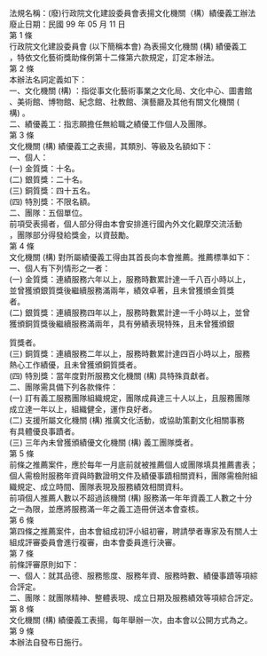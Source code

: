 法規名稱：(廢)行政院文化建設委員會表揚文化機關（構）績優義工辦法  
廢止日期：民國 99 年 05 月 11 日  
第 1 條  
行政院文化建設委員會 (以下簡稱本會) 為表揚文化機關 (構) 績優義工  
，特依文化藝術獎助條例第十二條第六款規定，訂定本辦法。  
第 2 條  
本辦法名詞定義如下：  
一、文化機關 (構) ：指從事文化藝術事業之文化局、文化中心、圖書館  
、美術館、博物館、紀念館、社教館、演藝廳及其他有關文化機關 (  
構) 。  
二、績優義工：指志願擔任無給職之績優工作個人及團隊。  
第 3 條  
文化機關 (構) 績優義工之表揚，其類別、等級及名額如下：  
一、個人：  
(一) 金質獎：十名。  
(二) 銀質獎：二十名。  
(三) 銅質獎：四十五名。  
(四) 特別獎：不限名額。  
二、團隊：五個單位。  
前項受表揚者，個人部分得由本會安排進行國內外文化觀摩交流活動  
，團隊部分得發給獎金，以資鼓勵。  
第 4 條  
文化機關 (構) 對所屬績優義工得由其首長向本會推薦。推薦標準如下：  
一、個人有下列情形之一者：  
(一) 金質獎：連績服務六年以上，服務時數累計達一千八百小時以上，  
並曾獲頒銀質獎後繼續服務滿兩年，績效卓著，且未曾獲頒金質獎  
者。  
(二) 銀質獎：連續服務四年以上，服務時數累計達一千小時以上，並曾  
獲頒銅質獎後繼續服務滿兩年，具有勞績表現特殊，且未曾獲頒銀  


質獎者。  
(三) 銅質獎：連續服務二年以上，服務時數累計達四百小時以上，服務  
熱心工作績優，且未曾獲頒銅質獎者。  
(四) 特別獎：當年度對所服務文化機關 (構) 具特殊貢獻者。  
二、團隊需具備下列各款條件：  
(一) 訂有義工服務團隊組織規定，團隊成員達三十人以上，且服務團隊  
成立達一年以上，組織健全，運作良好者。  
(二) 支援所屬文化機關 (構) 推廣文化活動，或協助策劃文化相關事務  
有具體優良事蹟者。  
(三) 三年內未曾獲頒績優文化機關 (構) 義工團隊獎者。  
第 5 條  
前條之推薦案件，應於每年一月底前就被推薦個人或團隊填具推薦書表；  
個人需檢附服務年資與時數證明文件及績優事蹟相關資料，團隊需檢附組  
織規定、成立時間、團隊表現及服務績效相關資料。  
前項個人推薦人數以不超過該機關 (構) 服務滿一年年資義工人數之十分  
之一為限，並應將服務滿一年之義工造冊併送本會查核。  
第 6 條  
第四條之推薦案件，由本會組成初評小組初審，聘請學者專家及有關人士  
組成評審委員會進行複審，由本會委員進行決審。  
第 7 條  
前條評審原則如下：  
一、個人：就其品德、服務態度、服務年資、服務時數、績優事蹟等項綜  
合評定。  
二、團隊：就團隊精神、整體表現、成立日期及服務績效等項綜合評定。  
第 8 條  
文化機關 (構) 績優義工表揚，每年舉辦一次，由本會以公開方式為之。  
第 9 條  
本辦法自發布日施行。  


